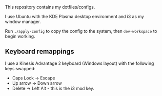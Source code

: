 This repository contains my dotfiles/configs.

I use Ubuntu with the KDE Plasma desktop environment and i3 as my window manager.

Run `./apply-config` to copy the config to the system, then `dev-workspace` to begin working.

## Keyboard remappings

I use a Kinesis Advantage 2 keyboard (Windows layout) with the following keys swapped:
- Caps Lock -> Escape
- Up arrow -> Down arrow
- Delete -> Left Alt - this is the i3 mod key.